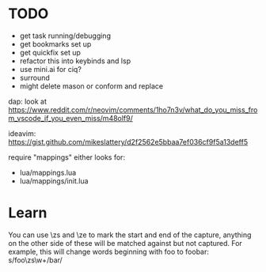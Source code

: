 # TODO
- get task running/debugging
- get bookmarks set up
- get quickfix set up
- refactor this into keybinds and lsp
- use mini.ai for ciq?
- surround
- might delete mason or conform and replace


dap: look at https://www.reddit.com/r/neovim/comments/1ho7n3v/what_do_you_miss_from_vscode_if_you_even_miss/m48olf9/


ideavim: https://gist.github.com/mikeslattery/d2f2562e5bbaa7ef036cf9f5a13deff5


require "mappings" either looks for:
- lua/mappings.lua
- lua/mappings/init.lua


# Learn
You can use \zs and \ze to mark the start and end of the capture, anything on the other side of these will be matched against but not captured.
For example, this will change words beginning with foo to foobar:
s/foo\zs\w\+/bar/
